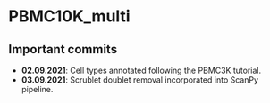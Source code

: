 # PBMC10K_multi
## Important commits
- **02.09.2021**: Cell types annotated following the PBMC3K tutorial.
- **03.09.2021**: Scrublet doublet removal incorporated into ScanPy pipeline.
